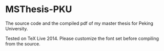 MSThesis-PKU
============

The source code and the compiled pdf of my master thesis for Peking University. 

Tested on TeX Live 2014. Please customize the font set before compiling from the source.

